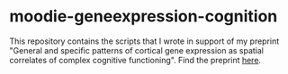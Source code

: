 # moodie-geneexpression-cognition
This repository contains the scripts that I wrote in support of my preprint "General and specific patterns of cortical gene expression as spatial correlates of complex cognitive functioning". Find the preprint [here](https://www.biorxiv.org/content/10.1101/2023.03.16.532915v1). 
